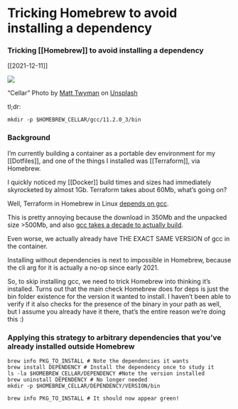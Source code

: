 # Tricking Homebrew to avoid installing a dependency
### Tricking [[Homebrew]] to avoid installing a dependency
[[2021-12-11]]

![](https://cdn-images-1.medium.com/max/800/0*ZbKd2-BKD5Okj2Jp)

“Cellar” Photo by [Matt Twyman](https://unsplash.com/@mgtwyman?utm_source=medium&utm_medium=referral) on [Unsplash](https://unsplash.com?utm_source=medium&utm_medium=referral)

tl;dr:

`mkdir -p $HOMEBREW_CELLAR/gcc/11.2.0_3/bin`

### Background

I’m currently building a container as a portable dev environment for my [[Dotfiles]], and one of the things I installed was [[Terraform]], via Homebrew.

I quickly noticed my [[Docker]] build times and sizes had immediately skyrocketed by almost 1Gb. Terraform takes about 60Mb, what’s going on?

Well, Terraform in Homebrew in Linux [depends on gcc](https://github.com/Homebrew/homebrew-core/blob/master/Formula/terraform.rb#L25).

This is pretty annoying because the download in 350Mb and the unpacked size >500Mb, and also [gcc takes a decade to actually build](https://stackoverflow.com/questions/24966404/brew-install-gcc-too-time-consuming).

Even worse, we actually already have THE EXACT SAME VERSION of gcc in the container.

Installing without dependencies is next to impossible in Homebrew, because the cli arg for it is actually a no-op since early 2021.

So, to skip installing gcc, we need to trick Homebrew into thinking it’s installed. Turns out that the main check Homebrew does for deps is just the bin folder existence for the version it wanted to install. I haven’t been able to verify if it also checks for the presence of the binary in your path as well, but I assume you already have it there, that’s the entire reason we’re doing this :)

### Applying this strategy to arbitrary dependencies that you’ve already installed outside Homebrew

```
brew info PKG_TO_INSTALL # Note the dependencies it wants  
brew install DEPENDENCY # Install the dependency once to study it  
ls -la $HOMEBREW_CELLAR/DEPENDENCY #Note the version installed  
brew uninstall DEPENDENCY # No longer needed  
mkdir -p $HOMEBREW_CELLAR/DEPENDENCY/VERSION/bin

brew info PKG_TO_INSTALL # It should now appear green!
```